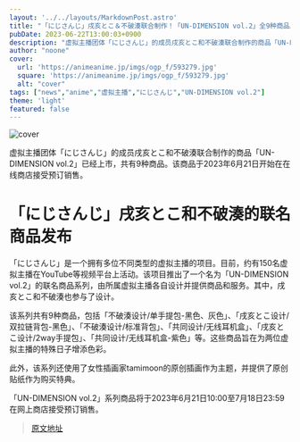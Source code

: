 ```yaml
---
layout: '../../layouts/MarkdownPost.astro'
title: "「にじさんじ」戌亥とこ＆不破湊联合制作！「UN-DIMENSION vol.2」全9种商品上市"
pubDate: 2023-06-22T13:00:03+0900
description: "虚拟主播团体「にじさんじ」的成员戌亥とこ和不破湊联合制作的商品「UN-DIMENSION vol.2」已经上市，共有9种商品。"
author: "noone"
cover:
  url: 'https://animeanime.jp/imgs/ogp_f/593279.jpg'
  square: 'https://animeanime.jp/imgs/ogp_f/593279.jpg'
  alt: "cover"
tags: ["news","anime","虚拟主播","にじさんじ","UN-DIMENSION vol.2"]
theme: 'light'
featured: false
---
```


![cover](https://animeanime.jp/imgs/ogp_f/593279.jpg)

虚拟主播团体「にじさんじ」的成员戌亥とこ和不破湊联合制作的商品「UN-DIMENSION vol.2」已经上市，共有9种商品。该商品于2023年6月21日开始在在线商店接受预订销售。

# 「にじさんじ」戌亥とこ和不破湊的联名商品发布

「にじさんじ」是一个拥有多位不同类型的虚拟主播的项目。目前，约有150名虚拟主播在YouTube等视频平台上活动。该项目推出了一个名为「UN-DIMENSION vol.2」的联名商品系列，由所属虚拟主播各自设计并提供商品和服务。其中，戌亥とこ和不破湊也参与了设计。

该系列共有9种商品，包括「不破湊设计/单手提包-黑色、灰色」、「戌亥とこ设计/双拉链背包-黑色」、「不破湊设计/标准背包」、「共同设计/无线耳机盒」、「戌亥とこ设计/2way手提包」、「共同设计/无线耳机盒-紫色」等。这些商品旨在为两位虚拟主播的特殊日子增添色彩。

此外，该系列还使用了女性插画家tamimoon的原创插画作为主题，并提供了原创贴纸作为购买特典。

「UN-DIMENSION vol.2」系列商品将于2023年6月21日10:00至7月18日23:59在网上商店接受预订销售。

>[原文地址](https://animeanime.jp/article/2023/06/22/78101.html)  